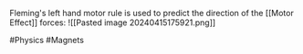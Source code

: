 Fleming's left hand motor rule is used to predict the direction of the [[Motor Effect]] forces:
![[Pasted image 20240415175921.png]]

#Physics #Magnets 